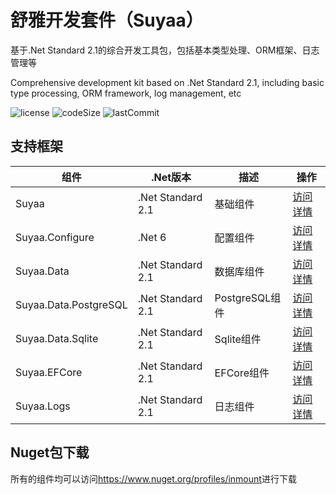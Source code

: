 # 舒雅开发套件（Suyaa）

基于.Net Standard 2.1的综合开发工具包，包括基本类型处理、ORM框架、日志管理等

Comprehensive development kit based on .Net Standard 2.1, including basic type processing, ORM framework, log management, etc

![license](https://img.shields.io/github/license/suyaas/suyaa)
![codeSize](https://img.shields.io/github/languages/code-size/suyaas/suyaa)
![lastCommit](https://img.shields.io/github/last-commit/suyaas/suyaa)

## 支持框架

| 组件 | .Net版本 | 描述 | 操作 |
| ---- | ----- | ---- | ---- |
| Suyaa | .Net Standard 2.1 | 基础组件 | [访问详情](https://github.com/Suyaas/Suyaa) |
| Suyaa.Configure | .Net 6 | 配置组件 | [访问详情](https://github.com/Suyaas/Suyaa/tree/main/Suyaa.Configure) |
| Suyaa.Data | .Net Standard 2.1 | 数据库组件 | [访问详情](https://github.com/Suyaas/Suyaa/tree/main/Suyaa.Data) |
| Suyaa.Data.PostgreSQL | .Net Standard 2.1 | PostgreSQL组件 | [访问详情](https://github.com/Suyaas/Suyaa/tree/main/Suyaa.Data.PostgreSQL) |
| Suyaa.Data.Sqlite | .Net Standard 2.1 | Sqlite组件 | [访问详情](https://github.com/Suyaas/Suyaa/tree/main/Suyaa.Data.Sqlite) |
| Suyaa.EFCore | .Net Standard 2.1 | EFCore组件 | [访问详情](https://github.com/Suyaas/Suyaa/tree/main/Suyaa.EFCore) |
| Suyaa.Logs | .Net Standard 2.1 | 日志组件 | [访问详情](https://github.com/Suyaas/Suyaa/tree/main/Suyaa.Logs) |

## Nuget包下载

所有的组件均可以访问<https://www.nuget.org/profiles/inmount>进行下载
